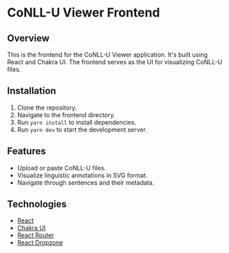 # CoNLL-U Viewer Frontend

## Overview

This is the frontend for the CoNLL-U Viewer application.
It's built using React and Chakra UI. The frontend serves as the UI for visualizing CoNLL-U files.

## Installation

1. Clone the repository.
2. Navigate to the frontend directory.
3. Run `yarn install` to install dependencies.
4. Run `yarn dev` to start the development server.

## Features

- Upload or paste CoNLL-U files.
- Visualize linguistic annotations in SVG format.
- Navigate through sentences and their metadata.

## Technologies

- [React](https://react.dev/)
- [Chakra UI](https://chakra-ui.com/)
- [React Router](https://reactrouter.com/en/main)
- [React Dropzone](https://react-dropzone.js.org/)
